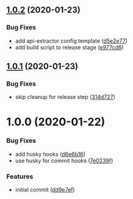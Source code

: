 ## [1.0.2](https://github.com/rocketbase-io/rollup-plugin-api-extractor/compare/v1.0.1...v1.0.2) (2020-01-23)


### Bug Fixes

* add api-extractor config template ([d5e2e77](https://github.com/rocketbase-io/rollup-plugin-api-extractor/commit/d5e2e7783ae3bb4161abbcaeb9d28967679bed5e))
* add build script to release stage ([e977cd6](https://github.com/rocketbase-io/rollup-plugin-api-extractor/commit/e977cd6c76284ec1beda815e050a983f849f6681))

## [1.0.1](https://github.com/rocketbase-io/rollup-plugin-api-extractor/compare/v1.0.0...v1.0.1) (2020-01-23)


### Bug Fixes

* skip cleanup for release step ([314d727](https://github.com/rocketbase-io/rollup-plugin-api-extractor/commit/314d727b363d259c9da426d1017eb46d19a177c4))

# 1.0.0 (2020-01-22)


### Bug Fixes

* add husky hooks ([d6e6b16](https://github.com/rocketbase-io/rollup-plugin-api-extractor/commit/d6e6b165a80d3b784172f2cf01995de0564431c1))
* use husky for commit hooks ([7e0239f](https://github.com/rocketbase-io/rollup-plugin-api-extractor/commit/7e0239fb4ea923b63ee17e5bb6e52dd755d1578e))


### Features

* initial commit ([dd9e7ef](https://github.com/rocketbase-io/rollup-plugin-api-extractor/commit/dd9e7efa2d34487e8bc3f136a47d443d9d0b86ad))
